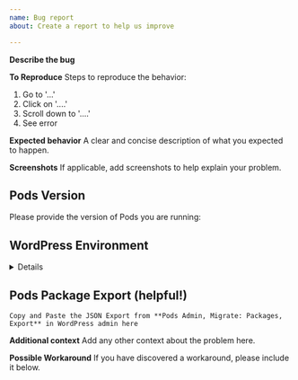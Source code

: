 ```yaml
---
name: Bug report
about: Create a report to help us improve

---
```


**Describe the bug**
<!-- Please provide a clear and concise description of what the bug is. -->

**To Reproduce**
Steps to reproduce the behavior:
1. Go to '...'
2. Click on '....'
3. Scroll down to '....'
4. See error

**Expected behavior**
A clear and concise description of what you expected to happen.

**Screenshots**
If applicable, add screenshots to help explain your problem.

## Pods Version
Please provide the version of Pods you are running: 

## WordPress Environment
<!-- This is REQUIRED for Bug Reports, so we can check for conflicts, version issues, etc. -->
<details>

Copy and paste your System Details Tools, Site Health, Info. Use the 'Copy Site Info to Clipboard' and paste the results over this line.

</details>

## Pods Package Export (helpful!)
<!-- Please include the Pods Package Export as it will be helpful in reproducing your issues. -->
<!-- To access: Pods Admin, Components, Migrate: Packages, Enable. -->
<!-- Then Pods Admin, Migrate: Packages, Export and Copy and Paste the JSON here OR -->
<!-- Save to a text file and upload to this bug report -->
```
Copy and Paste the JSON Export from **Pods Admin, Migrate: Packages, Export** in WordPress admin here
```

**Additional context**
Add any other context about the problem here.

**Possible Workaround**
If you have discovered a workaround, please include it below.

